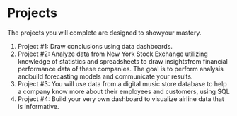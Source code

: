 # Projects

The projects you will complete are designed to showyour mastery. 

1. Project #1: Draw conclusions using data dashboards.
2. Project #2: Analyze data from New York Stock Exchange utilizing knowledge of statistics and spreadsheets to draw insightsfrom financial performance data of these companies. The goal is to perform analysis andbuild forecasting models and communicate your results.
3. Project #3: You will use data from a digital music store database to help a company know more about their employees and customers, using SQL
4. Project #4: Build your very own dashboard to visualize airline data that is informative. 